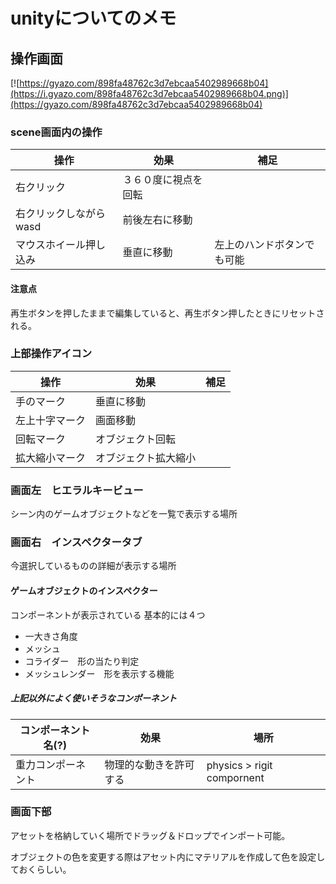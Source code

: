 # unityについてのメモ

## 操作画面
[![https://gyazo.com/898fa48762c3d7ebcaa5402989668b04](https://i.gyazo.com/898fa48762c3d7ebcaa5402989668b04.png)](https://gyazo.com/898fa48762c3d7ebcaa5402989668b04)

### scene画面内の操作

|操作|効果|補足|
| -- | -- | -- |
| 右クリック | ３６０度に視点を回転 |      |
| 右クリックしながらwasd | 前後左右に移動|      |
| マウスホイール押し込み | 垂直に移動 | 左上のハンドボタンでも可能  |

#### 注意点
再生ボタンを押したままで編集していると、再生ボタン押したときにリセットされる。


### 上部操作アイコン
|操作|効果|補足|
| ---- | ---- | ---- |
| 手のマーク | 垂直に移動 |  |
| 左上十字マーク | 画面移動 |  |
| 回転マーク | オブジェクト回転|  |
| 拡大縮小マーク | オブジェクト拡大縮小 |  |   
  
### 画面左　ヒエラルキービュー
シーン内のゲームオブジェクトなどを一覧で表示する場所

### 画面右　インスペクタータブ
今選択しているものの詳細が表示する場所
#### ゲームオブジェクトのインスペクター
コンポーネントが表示されている
基本的には４つ
+ 一大きさ角度
+ メッシュ
+ コライダー　形の当たり判定
+ メッシュレンダー　形を表示する機能

##### 上記以外によく使いそうなコンポーネント
|コンポーネント名(?)|効果|場所|
| -- | -- | -- |
| 重力コンポーネント | 物理的な動きを許可する |  physics > rigit compornent  |  
  



### 画面下部
アセットを格納していく場所でドラッグ＆ドロップでインポート可能。  

オブジェクトの色を変更する際はアセット内にマテリアルを作成して色を設定しておくらしい。
